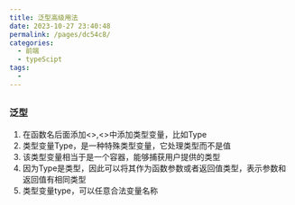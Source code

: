 ```yaml
---
title: 泛型高级用法
date: 2023-10-27 23:40:48
permalink: /pages/dc54c8/
categories: 
  - 前端
  - typeScipt
tags: 
  - 
---
```

##
### 泛型
1. 在函数名后面添加<>,<>中添加类型变量，比如Type
2. 类型变量Type，是一种特殊类型变量，它处理类型而不是值
3. 该类型变量相当于是一个容器，能够捕获用户提供的类型
4. 因为Type是类型，因此可以将其作为函数参数或者返回值类型，表示参数和返回值有相同类型
5. 类型变量type，可以任意合法变量名称



